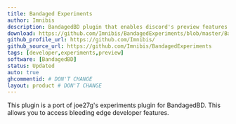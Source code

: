 ```yaml
---
title: Bandaged Experiments
author: Imnibis
description: BandagedBD plugin that enables discord's preview features
download: https://github.com/Imnibis/BandagedExperiments/blob/master/BandagedExperiments.plugin.js
github_profile_url: https://github.com/Imnibis/
github_source_url: https://github.com/Imnibis/BandagedExperiments
tags: [developer,experiments,preview]
software: [BandagedBD]
status: Updated
auto: true
ghcommentid: # DON'T CHANGE
layout: product # DON'T CHANGE
---
```

This plugin is a port of joe27g's experiments plugin for BandagedBD. This allows you to access bleeding edge developer features.
